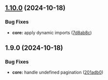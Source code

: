 

## [1.10.0](https://github.com/ChatKitty/chatkitty-js/compare/@chatkitty/core-v1.9.0...@chatkitty/core-v1.10.0) (2024-10-18)

### Bug Fixes

* **core:** apply dynamic imports ([7d8ab8c](https://github.com/ChatKitty/chatkitty-js/commit/7d8ab8c5f1a01728ccb75ea604061063bf7f4a98))

## 1.9.0 (2024-10-18)

### Bug Fixes

* **core:** handle undefined pagination ([201adb0](https://github.com/ChatKitty/chatkitty-js/commit/201adb0b550e699f6e984e1c210deb69c84075f3))
